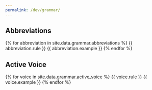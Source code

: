 ```yaml
---
permalink: /dev/grammar/
---
```

## Abbreviations
{% for abbreviation in site.data.grammar.abbreviations %}
  {{ abbreviation.rule }}
  {{ abbreviation.example }}
{% endfor %}

## Active Voice
{% for voice in site.data.grammar.active_voice %}
  {{ voice.rule }}
  {{ voice.example }}
{% endfor %}
